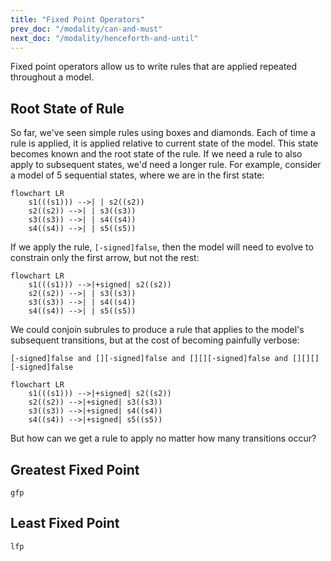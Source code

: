 ```yaml
---
title: "Fixed Point Operators"
prev_doc: "/modality/can-and-must"
next_doc: "/modality/henceforth-and-until"
---
```


Fixed point operators allow us to write rules that are applied repeated throughout a model.

## Root State of Rule

So far, we've seen simple rules using boxes and diamonds. Each of time a rule is applied, it is applied relative to current state of the model. This state becomes known and the root state of the rule. If we need a rule to also apply to subsequent states, we'd need a longer rule. For example, consider a model of 5 sequential states, where we are in the first state:

```mermaid
flowchart LR
    s1(((s1))) -->| | s2((s2))
    s2((s2)) -->| | s3((s3))
    s3((s3)) -->| | s4((s4))
    s4((s4)) -->| | s5((s5))
```

If we apply the rule, `[-signed]false`, then the model will need to evolve to constrain only the first arrow, but not the rest:

```mermaid
flowchart LR
    s1(((s1))) -->|+signed| s2((s2))
    s2((s2)) -->| | s3((s3))
    s3((s3)) -->| | s4((s4))
    s4((s4)) -->| | s5((s5))
```

We could conjoin subrules to produce a rule that applies to the model's subsequent transitions, but at the cost of becoming painfully verbose:

```
[-signed]false and [][-signed]false and [][][-signed]false and [][][][-signed]false
```

```mermaid
flowchart LR
    s1(((s1))) -->|+signed| s2((s2))
    s2((s2)) -->|+signed| s3((s3))
    s3((s3)) -->|+signed| s4((s4))
    s4((s4)) -->|+signed| s5((s5))
```

But how can we get a rule to apply no matter how many transitions occur?

## Greatest Fixed Point

`gfp`

## Least Fixed Point

`lfp`